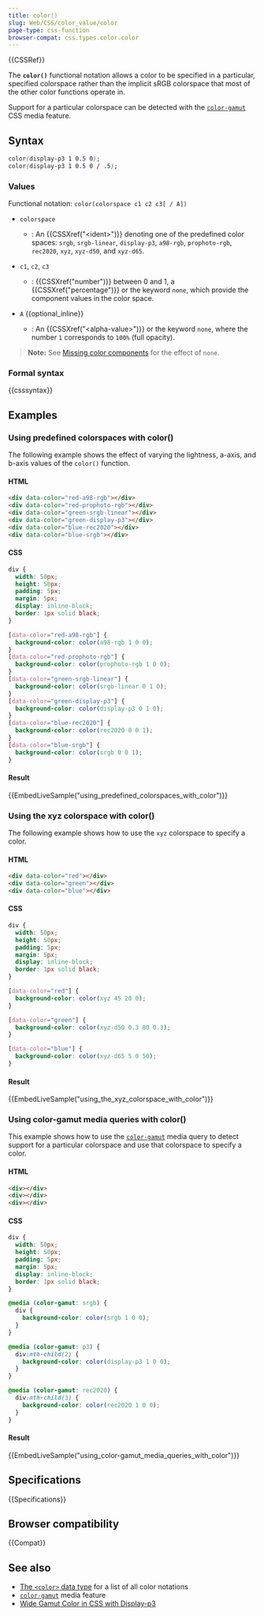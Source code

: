 ```yaml
---
title: color()
slug: Web/CSS/color_value/color
page-type: css-function
browser-compat: css.types.color.color
---
```


{{CSSRef}}

The **`color()`** functional notation allows a color to be specified in a particular, specified colorspace rather than the implicit sRGB colorspace that most of the other color functions operate in.

Support for a particular colorspace can be detected with the [`color-gamut`](/en-US/docs/Web/CSS/@media/color-gamut) CSS media feature.

## Syntax

```css
color(display-p3 1 0.5 0);
color(display-p3 1 0.5 0 / .5);
```

### Values

Functional notation: `color(colorspace c1 c2 c3[ / A])`

- `colorspace`

  - : An {{CSSXref("&lt;ident&gt;")}} denoting one of the predefined color spaces: `srgb`, `srgb-linear`, `display-p3`, `a98-rgb`, `prophoto-rgb`, `rec2020`, `xyz`, `xyz-d50`, and `xyz-d65`.

- `c1`, `c2`, `c3`

  - : {{CSSXref("number")}} between 0 and 1, a {{CSSXref("percentage")}} or the keyword `none`, which provide the component values in the color space.

- `A` {{optional_inline}}

  - : An {{CSSXref("&lt;alpha-value&gt;")}} or the keyword `none`, where the number `1` corresponds to `100%` (full opacity).

> **Note:** See [Missing color components](/en-US/docs/Web/CSS/color_value#missing_color_components) for the effect of `none`.

### Formal syntax

{{csssyntax}}

## Examples

### Using predefined colorspaces with color()

The following example shows the effect of varying the lightness, a-axis, and b-axis values of the `color()` function.

#### HTML

```html
<div data-color="red-a98-rgb"></div>
<div data-color="red-prophoto-rgb"></div>
<div data-color="green-srgb-linear"></div>
<div data-color="green-display-p3"></div>
<div data-color="blue-rec2020"></div>
<div data-color="blue-srgb"></div>
```

#### CSS

```css hidden
div {
  width: 50px;
  height: 50px;
  padding: 5px;
  margin: 5px;
  display: inline-block;
  border: 1px solid black;
}
```

```css
[data-color="red-a98-rgb"] {
  background-color: color(a98-rgb 1 0 0);
}
[data-color="red-prophoto-rgb"] {
  background-color: color(prophoto-rgb 1 0 0);
}
[data-color="green-srgb-linear"] {
  background-color: color(srgb-linear 0 1 0);
}
[data-color="green-display-p3"] {
  background-color: color(display-p3 0 1 0);
}
[data-color="blue-rec2020"] {
  background-color: color(rec2020 0 0 1);
}
[data-color="blue-srgb"] {
  background-color: color(srgb 0 0 1);
}
```

#### Result

{{EmbedLiveSample("using_predefined_colorspaces_with_color")}}

### Using the xyz colorspace with color()

The following example shows how to use the `xyz` colorspace to specify a color.

#### HTML

```html
<div data-color="red"></div>
<div data-color="green"></div>
<div data-color="blue"></div>
```

#### CSS

```css hidden
div {
  width: 50px;
  height: 50px;
  padding: 5px;
  margin: 5px;
  display: inline-block;
  border: 1px solid black;
}
```

```css
[data-color="red"] {
  background-color: color(xyz 45 20 0);
}

[data-color="green"] {
  background-color: color(xyz-d50 0.3 80 0.3);
}

[data-color="blue"] {
  background-color: color(xyz-d65 5 0 50);
}
```

#### Result

{{EmbedLiveSample("using_the_xyz_colorspace_with_color")}}

### Using color-gamut media queries with color()

This example shows how to use the [`color-gamut`](/en-US/docs/Web/CSS/@media/color-gamut) media query to detect support for a particular colorspace and use that colorspace to specify a color.

#### HTML

```html
<div></div>
<div></div>
<div></div>
```

#### CSS

```css hidden
div {
  width: 50px;
  height: 50px;
  padding: 5px;
  margin: 5px;
  display: inline-block;
  border: 1px solid black;
}
```

```css
@media (color-gamut: srgb) {
  div {
    background-color: color(srgb 1 0 0);
  }
}

@media (color-gamut: p3) {
  div:nth-child(2) {
    background-color: color(display-p3 1 0 0);
  }
}

@media (color-gamut: rec2020) {
  div:nth-child(3) {
    background-color: color(rec2020 1 0 0);
  }
}
```

#### Result

{{EmbedLiveSample("using_color-gamut_media_queries_with_color")}}

## Specifications

{{Specifications}}

## Browser compatibility

{{Compat}}

## See also

- [The `<color>` data type](/en-US/docs/Web/CSS/color_value) for a list of all color notations
- [`color-gamut`](/en-US/docs/Web/CSS/@media/color-gamut) media feature
- [Wide Gamut Color in CSS with Display-p3](https://webkit.org/blog/10042/wide-gamut-color-in-css-with-display-p3/)
